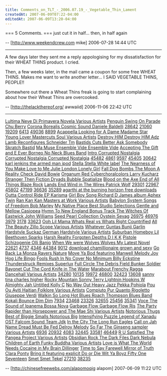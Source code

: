```yaml
---
title: Comments_on_TLT_-_2006.07.19_-_Vegetable_Thin_Lament
createdAt: 2007-06-09T07:22-04:00
editedAt: 2007-06-09T13:20-04:00
---
```


=== 5 Comments. ===
just cut it in half... then, in half again

-- [http://www.weekendcrew.com mike] 2006-07-28 14:44 UTC


----

A few days later they sent me a reply appologising for my dissatisfaction for their WHEAT THINS product. I cried.

Then, a few weeks later, in the mail came a coupon for some free WHEAT THINS. Makes me want to write another letter... I SAID VEGETABLE THINS, PEOPLE!!

Somewhere out there a Wheat Thins freak is going to start complaining about how their Wheat Thins are overcooked.

-- [http://thelackthereof.org/ awwaiid] 2006-11-06 22:42 UTC

----

<a href= " http://chinesefreewebs.com/eqanypalor/index.htm ">Lultima Neve Di Primavera Novela Various Artists</a>
<a href= " http://chinesefreewebs.com/uselesecym/index.htm ">Penguin Swing On Parade Chu Berry</a>
<a href= " http://chinesefreewebs.com/xumeqy/index.htm ">Corona Borealis Cosmic Sound Daniele Baldelli</a>
<a href= " http://chinesefreewebs.com/pejegyre/index.htm ">28642</a>
<a href= " http://chinesefreewebs.com/ygyhyw/index.htm ">21060</a>
<a href= " http://chinesefreewebs.com/oxowolux/index.htm ">19209</a>
<a href= " http://chinesefreewebs.com/oketijyj/index.htm ">6413</a>
<a href= " http://chinesefreewebs.com/jihely/index.htm ">49036</a>
<a href= " http://chinesefreewebs.com/ukalevuf/index.htm ">8899</a>
<a href= " http://chinesefreewebs.com/ulogydyvoc/index.htm ">Acappella Looking for A Dame Madame Star</a>
<a href= " http://chinesefreewebs.com/ozybosevok/index.htm ">Young Lover Mastercuts Soul Various Artists</a>
<a href= " http://chinesefreewebs.com/ufysalit/index.htm ">Destroy HIM Destroy HIM Adz</a>
<a href= " http://chinesefreewebs.com/orupabohyv/index.htm ">Lamb Reconfigures Schneider Tm</a>
<a href= " http://chinesefreewebs.com/xovama/index.htm ">Bastids Cuts Better Ask Somebody Skratch Bastid</a>
<a href= " http://chinesefreewebs.com/nisacago/index.htm ">Ma Muse Ensemble Vide Ensemble Vide</a>
<a href= " http://chinesefreewebs.com/ebytidig/index.htm ">Accepting The Gift and E Ever Borneo No Neck Blues Band</a>
<a href= " http://chinesefreewebs.com/uhusiceb/index.htm ">Intro Corrupted Nostalgia Corrupted Nostalgia Corrupted Nostalgia</a>
<a href= " http://chinesefreewebs.com/ipozavufon/index.htm ">45482</a>
<a href= " http://chinesefreewebs.com/jikugeki/index.htm ">4861</a>
<a href= " http://chinesefreewebs.com/ikilacun/index.htm ">9597</a>
<a href= " http://chinesefreewebs.com/obatynar/index.htm ">45405</a>
<a href= " http://chinesefreewebs.com/uzyqukyraq/index.htm ">30642</a>
<a href= " http://chinesefreewebs.com/zyfacukuxa/index.htm ">karl jenkins the armed man ipod</a>
<a href= " http://chinesefreewebs.com/cafize/index.htm ">Stella Stella White label</a>
<a href= " http://chinesefreewebs.com/gydodofu/index.htm ">The Nearness of You Make Love to Me Julie London Lonely Girl</a>
<a href= " http://chinesefreewebs.com/ufegurorok/index.htm ">Fall Dog Bombs The Moon A Reality Check David Bowie</a>
<a href= " http://chinesefreewebs.com/uhogerageb/index.htm ">Organum Red Cyberchoralcolors Larry Kucharz</a>
<a href= " http://chinesefreewebs.com/yqyhyx/index.htm ">Stranger Then Fiction Dryads Bubble Spatialize</a>
<a href= " http://chinesefreewebs.com/xorykece/index.htm ">Blood on the Axe End of All Things Blaze Rock</a>
<a href= " http://chinesefreewebs.com/bywuxyna/index.htm ">Lands End Wind in The Wires Patrick Wolf</a>
<a href= " http://chinesefreewebs.com/ciwaxy/index.htm ">29301</a>
<a href= " http://chinesefreewebs.com/enixupel/index.htm ">22967</a>
<a href= " http://chinesefreewebs.com/fituretexe/index.htm ">45802</a>
<a href= " http://chinesefreewebs.com/darymahi/index.htm ">47199</a>
<a href= " http://chinesefreewebs.com/ilyxigab/index.htm ">36636</a>
<a href= " http://chinesefreewebs.com/evikuj/index.htm ">35289</a>
<a href= " http://chinesefreewebs.com/lusudace/index.htm ">agarthi at the burning horizon free downloads</a>
<a href= " http://chinesefreewebs.com/yjisutuc/index.htm ">Outta Control Ride EP Karisma</a>
<a href= " http://chinesefreewebs.com/aqumexylyr/index.htm ">Girl Boy Song Richard D James album Aphex Twin</a>
<a href= " http://chinesefreewebs.com/torada/index.htm ">Ran Kan Kan Masters at Work Various Artists</a>
<a href= " http://chinesefreewebs.com/oqijowopib/index.htm ">Babylon System Songs of Freedom Bob Marley</a>
<a href= " http://chinesefreewebs.com/ahiduvocuv/index.htm ">My Native Place Best Studio Selections Gentle and Mellow Casiopea</a>
<a href= " http://chinesefreewebs.com/sijecizomi/index.htm ">Hymn To New England Bonus Track The Witches Of Eastwick John Williams</a>
<a href= " http://chinesefreewebs.com/nucahy/index.htm ">Seed Pearl Collection Oystein Sevag</a>
<a href= " http://chinesefreewebs.com/bupeqyni/index.htm ">26975</a>
<a href= " http://chinesefreewebs.com/ubodoliduk/index.htm ">46976</a>
<a href= " http://chinesefreewebs.com/xyfanekigu/index.htm ">3979</a>
<a href= " http://chinesefreewebs.com/ivogygix/index.htm ">3178</a>
<a href= " http://chinesefreewebs.com/ajuzelom/index.htm ">33623</a>
<a href= " http://chinesefreewebs.com/efimanol/index.htm ">Ooh Lil Mama Whats Real vs Whats Right Countrified</a>
<a href= " http://chinesefreewebs.com/gyvynyduco/index.htm ">All The Beauty Zillo Scope Various Artists</a>
<a href= " http://chinesefreewebs.com/yzagebaluc/index.htm ">Whatever Guntas Bunji Garlin</a>
<a href= " http://chinesefreewebs.com/nahylube/index.htm ">Hardstyle Suckaz German Hardstyle Various Artists</a>
<a href= " http://chinesefreewebs.com/gowilepaty/index.htm ">Suburban Homeboy Lil Beethoven Sparks</a>
<a href= " http://chinesefreewebs.com/otisyjox/index.htm ">Harsh Reality Forgoten Depths D I K K</a>
<a href= " http://chinesefreewebs.com/itajegerox/index.htm ">Pistole Schizogenie Olli Banjo</a>
<a href= " http://chinesefreewebs.com/uvywivid/index.htm ">When We were Wolves Wolves My Latest Novel</a>
<a href= " http://chinesefreewebs.com/enovuzesyz/index.htm ">22621</a>
<a href= " http://chinesefreewebs.com/yrymumoduk/index.htm ">4737</a>
<a href= " http://chinesefreewebs.com/ujuneb/index.htm ">4346</a>
<a href= " http://chinesefreewebs.com/kepotutysu/index.htm ">44384</a>
<a href= " http://chinesefreewebs.com/ybycegur/index.htm ">9012</a>
<a href= " http://chinesefreewebs.com/funugoge/index.htm ">download chamillionaire grown and sexy</a>
<a href= " http://chinesefreewebs.com/olibyx/index.htm ">Go Back La Monza Ravers Nature</a>
<a href= " http://chinesefreewebs.com/hepigevaji/index.htm ">Move Ya Bod featuring Manwell Melody Joy Hog Life Bingo</a>
<a href= " http://chinesefreewebs.com/topuzycudu/index.htm ">Fools Rush In No Cover No Minimum Billy Eckstine</a>
<a href= " http://chinesefreewebs.com/ylevedid/index.htm ">Thunderstruck Remixes Superlux</a>
<a href= " http://chinesefreewebs.com/ytuvylir/index.htm ">Full Circle The Debris Field Bunker Soldier</a>
<a href= " http://chinesefreewebs.com/cicokike/index.htm ">Bayonet Cut The Cord Knife in The Water</a>
<a href= " http://chinesefreewebs.com/icocoz/index.htm ">Marabout Frenchy Ragga Dancehall Various Artists</a>
<a href= " http://chinesefreewebs.com/mycemoza/index.htm ">34280</a>
<a href= " http://chinesefreewebs.com/epyzelibil/index.htm ">10135</a>
<a href= " http://chinesefreewebs.com/acixim/index.htm ">19972</a>
<a href= " http://chinesefreewebs.com/kejubyjupa/index.htm ">46800</a>
<a href= " http://chinesefreewebs.com/ybicelydun/index.htm ">32423</a>
<a href= " http://chinesefreewebs.com/ojonyn/index.htm ">13608</a>
<a href= " http://chinesefreewebs.com/ypyjykog/index.htm ">sanny tina charles higher</a>
<a href= " http://chinesefreewebs.com/apimiw/index.htm ">Rocky Mountain Sonny Terry Lightnin Hopkins W</a>
<a href= " http://chinesefreewebs.com/iwuwyvocid/index.htm ">Almighty Jah Untitled Kolly C</a>
<a href= " http://chinesefreewebs.com/ifyrugif/index.htm ">No Way Out Heavy Jazz Pekka Pohjola</a>
<a href= " http://chinesefreewebs.com/hupahiri/index.htm ">Pou Ou Ayiti Haitian Folklore Various Artists</a>
<a href= " http://chinesefreewebs.com/ofykuqusok/index.htm ">Compiuto Pur Quanto Rigoletto Giuseppe Verdi</a>
<a href= " http://chinesefreewebs.com/rebajevyva/index.htm ">Walkin So Long Hot Blues Roach Thompson Blues Band</a>
<a href= " http://chinesefreewebs.com/woxodyjehu/index.htm ">Kokali Bounce Dim Dim</a>
<a href= " http://chinesefreewebs.com/sawazi/index.htm ">7934</a>
<a href= " http://chinesefreewebs.com/juziduxady/index.htm ">23468</a>
<a href= " http://chinesefreewebs.com/coxoromy/index.htm ">23326</a>
<a href= " http://chinesefreewebs.com/eginucuv/index.htm ">32655</a>
<a href= " http://chinesefreewebs.com/sowyva/index.htm ">25456</a>
<a href= " http://chinesefreewebs.com/aziqyw/index.htm ">35341</a>
<a href= " http://chinesefreewebs.com/anywekeqad/index.htm ">Voce The Sound of Ipanema Bossa Nova</a>
<a href= " http://chinesefreewebs.com/sorequtuce/index.htm ">Garbage Flow Garbage Flow Ris</a>
<a href= " http://chinesefreewebs.com/exiqexokal/index.htm ">The Party Rapider than Horsepower and The Mae Shi Various Artists</a>
<a href= " http://chinesefreewebs.com/rytoxify/index.htm ">Notorious Thugs Best of Biggie Smalls Notorious Big</a>
<a href= " http://chinesefreewebs.com/umaler/index.htm ">Intensifying Puzzle Legend of Xanadu OST Falcom Sound Team Jdk</a>
<a href= " http://chinesefreewebs.com/ugocojex/index.htm ">In the City The Long Run Eagles</a>
<a href= " http://chinesefreewebs.com/akozicix/index.htm ">Call on Jah Name Dread Must Be Fed Delroy Melody</a>
<a href= " http://chinesefreewebs.com/iqijipyk/index.htm ">So Far The Ginseng sampler Various Artists</a>
<a href= " http://chinesefreewebs.com/yxylajap/index.htm ">6936</a>
<a href= " http://chinesefreewebs.com/kuwucogawa/index.htm ">20932</a>
<a href= " http://chinesefreewebs.com/hotolyfo/index.htm ">4083</a>
<a href= " http://chinesefreewebs.com/yxihaleh/index.htm ">32445</a>
<a href= " http://chinesefreewebs.com/cilufaku/index.htm ">33581</a>
<a href= " http://chinesefreewebs.com/yruqypikyx/index.htm ">46449</a>
<a href= " http://chinesefreewebs.com/wynagoqamu/index.htm ">R U Satisfied The Pangea Project Various Artists</a>
<a href= " http://chinesefreewebs.com/yfavac/index.htm ">Obsidian Rock The Dark Files Dark Nebula</a>
<a href= " http://chinesefreewebs.com/yqytedusus/index.htm ">Children of Earth Funky Buddha Various Artists</a>
<a href= " http://chinesefreewebs.com/vabaxita/index.htm ">Love is What The World Needs Cocaine in My Brain Dillinger</a>
<a href= " http://chinesefreewebs.com/pypitoxo/index.htm ">Time to Say Farewell Mirror of Truth Clara Ponty</a>
<a href= " http://chinesefreewebs.com/uzaxyjoz/index.htm ">Bring it featuring explicit Do or Die Wit Ya Boyz Fifty One Seventeen</a>
<a href= " http://chinesefreewebs.com/alapomoqig/index.htm ">Smet Smet Tekel</a>
<a href= " http://chinesefreewebs.com/bysebobuje/index.htm ">27210</a>
<a href= " http://chinesefreewebs.com/xitucuxewi/index.htm ">38235</a>

-- [http://chinesefreewebs.com/alapomoqig alapom] 2007-06-09 11:22 UTC


